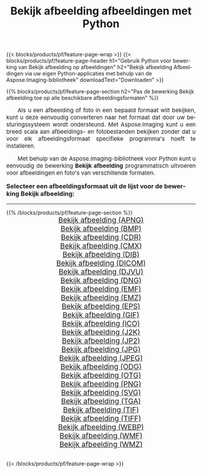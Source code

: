 ﻿---
title: Bekijk afbeelding afbeeldingen met Python 
weight: 3920
url: /nl/python-net/viewer/ 
lang: nl
langdirlevel: 2
locales: zh-hans,ja,it,ru,de,es,fr,nl,id,lt,pl,pt,vi,tr,ko,zh-hant,ar,hi,th,sv,cs,uk,he
description: Aspose.Imaging-bibliotheek toepassen op Bekijk afbeelding afbeeldingen en foto's met behulp van uw eigen Python-applicaties en server-API's.
---

{{< blocks/products/pf/feature-page-wrap >}}
{{< blocks/products/pf/feature-page-header h1="Gebruik Python voor bewerking van Bekijk afbeelding op afbeeldingen" h2="Bekijk afbeelding Afbeeldingen via uw eigen Python-applicaties met behulp van de Aspose.Imaging-bibliotheek" downloadText="Downloaden" >}}


{{% blocks/products/pf/feature-page-section  h2="Pas de bewerking Bekijk afbeelding toe op alle beschikbare afbeeldingsformaten" %}}
<p align="justify" style="text-indent:2em;font-size:15px;">
Als u een afbeelding of foto in een bepaald formaat wilt bekijken, kunt u deze eenvoudig converteren naar het formaat dat door uw besturingssysteem wordt ondersteund. Met Aspose.Imaging kunt u een breed scala aan afbeeldings- en fotobestanden bekijken zonder dat u voor elk afbeeldingsformaat specifieke programma's hoeft te installeren.
</p>
<p align="justify" style="text-indent:2em;font-size:15px;">
Met behulp van de Aspose.Imaging-bibliotheek voor Python kunt u eenvoudig de bewerking <b>Bekijk afbeelding</b> programmatisch uitvoeren voor afbeeldingen en foto's van verschillende formaten.
</p>
<h3 style="margin-top:16px;">
Selecteer een afbeeldingsformaat uit de lijst voor de bewerking Bekijk afbeelding:
</h3>
<hr/>
{{% /blocks/products/pf/feature-page-section %}}
<div class="container-fluid productfamilypage bg-gray">
    <div class="convertypes bg-gray agp-content section">
        <div class="container">
		<div class="row other-converters" style="gap: 10px;font-size: 19px;text-align:center;">
		    <div class='col-md-3 other-converter remove-lp remove-rp'><a href="/imaging/nl/python-net/viewer/apng/" style="padding:15px;">Bekijk afbeelding (APNG)</a></div><div class='col-md-3 other-converter remove-lp remove-rp'><a href="/imaging/nl/python-net/viewer/bmp/" style="padding:15px;">Bekijk afbeelding (BMP)</a></div><div class='col-md-3 other-converter remove-lp remove-rp'><a href="/imaging/nl/python-net/viewer/cdr/" style="padding:15px;">Bekijk afbeelding (CDR)</a></div><div class='col-md-3 other-converter remove-lp remove-rp'><a href="/imaging/nl/python-net/viewer/cmx/" style="padding:15px;">Bekijk afbeelding (CMX)</a></div><div class='col-md-3 other-converter remove-lp remove-rp'><a href="/imaging/nl/python-net/viewer/dib/" style="padding:15px;">Bekijk afbeelding (DIB)</a></div><div class='col-md-3 other-converter remove-lp remove-rp'><a href="/imaging/nl/python-net/viewer/dicom/" style="padding:15px;">Bekijk afbeelding (DICOM)</a></div><div class='col-md-3 other-converter remove-lp remove-rp'><a href="/imaging/nl/python-net/viewer/djvu/" style="padding:15px;">Bekijk afbeelding (DJVU)</a></div><div class='col-md-3 other-converter remove-lp remove-rp'><a href="/imaging/nl/python-net/viewer/dng/" style="padding:15px;">Bekijk afbeelding (DNG)</a></div><div class='col-md-3 other-converter remove-lp remove-rp'><a href="/imaging/nl/python-net/viewer/emf/" style="padding:15px;">Bekijk afbeelding (EMF)</a></div><div class='col-md-3 other-converter remove-lp remove-rp'><a href="/imaging/nl/python-net/viewer/emz/" style="padding:15px;">Bekijk afbeelding (EMZ)</a></div><div class='col-md-3 other-converter remove-lp remove-rp'><a href="/imaging/nl/python-net/viewer/eps/" style="padding:15px;">Bekijk afbeelding (EPS)</a></div><div class='col-md-3 other-converter remove-lp remove-rp'><a href="/imaging/nl/python-net/viewer/gif/" style="padding:15px;">Bekijk afbeelding (GIF)</a></div><div class='col-md-3 other-converter remove-lp remove-rp'><a href="/imaging/nl/python-net/viewer/ico/" style="padding:15px;">Bekijk afbeelding (ICO)</a></div><div class='col-md-3 other-converter remove-lp remove-rp'><a href="/imaging/nl/python-net/viewer/j2k/" style="padding:15px;">Bekijk afbeelding (J2K)</a></div><div class='col-md-3 other-converter remove-lp remove-rp'><a href="/imaging/nl/python-net/viewer/jp2/" style="padding:15px;">Bekijk afbeelding (JP2)</a></div><div class='col-md-3 other-converter remove-lp remove-rp'><a href="/imaging/nl/python-net/viewer/jpg/" style="padding:15px;">Bekijk afbeelding (JPG)</a></div><div class='col-md-3 other-converter remove-lp remove-rp'><a href="/imaging/nl/python-net/viewer/jpeg/" style="padding:15px;">Bekijk afbeelding (JPEG)</a></div><div class='col-md-3 other-converter remove-lp remove-rp'><a href="/imaging/nl/python-net/viewer/odg/" style="padding:15px;">Bekijk afbeelding (ODG)</a></div><div class='col-md-3 other-converter remove-lp remove-rp'><a href="/imaging/nl/python-net/viewer/otg/" style="padding:15px;">Bekijk afbeelding (OTG)</a></div><div class='col-md-3 other-converter remove-lp remove-rp'><a href="/imaging/nl/python-net/viewer/png/" style="padding:15px;">Bekijk afbeelding (PNG)</a></div><div class='col-md-3 other-converter remove-lp remove-rp'><a href="/imaging/nl/python-net/viewer/svg/" style="padding:15px;">Bekijk afbeelding (SVG)</a></div><div class='col-md-3 other-converter remove-lp remove-rp'><a href="/imaging/nl/python-net/viewer/tga/" style="padding:15px;">Bekijk afbeelding (TGA)</a></div><div class='col-md-3 other-converter remove-lp remove-rp'><a href="/imaging/nl/python-net/viewer/tif/" style="padding:15px;">Bekijk afbeelding (TIF)</a></div><div class='col-md-3 other-converter remove-lp remove-rp'><a href="/imaging/nl/python-net/viewer/tiff/" style="padding:15px;">Bekijk afbeelding (TIFF)</a></div><div class='col-md-3 other-converter remove-lp remove-rp'><a href="/imaging/nl/python-net/viewer/webp/" style="padding:15px;">Bekijk afbeelding (WEBP)</a></div><div class='col-md-3 other-converter remove-lp remove-rp'><a href="/imaging/nl/python-net/viewer/wmf/" style="padding:15px;">Bekijk afbeelding (WMF)</a></div><div class='col-md-3 other-converter remove-lp remove-rp'><a href="/imaging/nl/python-net/viewer/wmz/" style="padding:15px;">Bekijk afbeelding (WMZ)</a></div>
                </div>
        </div>
    </div>
</div>
<br/>

{{< /blocks/products/pf/feature-page-wrap >}}
